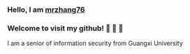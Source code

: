 ### Hello, I am [mrzhang76](https://www.mrzhang76.com) 
### Welcome to visit my github! 👋 👋 👋 
I am a senior of information security from Guangxi University
  
